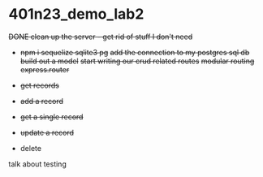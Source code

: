 # 401n23_demo_lab2

~~DONE clean up the server - get rid of stuff I don't need~~

- ~~npm i sequelize sqlite3 pg~~
  ~~add the connection to my postgres sql db~~
  ~~build out a model~~
  ~~start writing our crud related routes~~
  ~~modular routing~~
  ~~express.router~~

- ~~get records~~
- ~~add a record~~
- ~~get a single record~~
- ~~update a record~~
- delete

talk about testing
